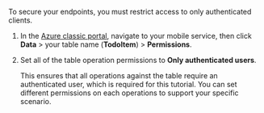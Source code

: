 
To secure your endpoints, you must restrict access to only authenticated clients. 

1. In the [Azure classic portal](https://manage.windowsazure.com/), navigate to your mobile service, then click  **Data** > your table name (**TodoItem**) > **Permissions**. 
2. Set all of the table operation permissions to **Only authenticated users**. 
   
     This ensures that all operations against the table require an authenticated user, which is required for this tutorial. You can set different permissions on each operations to support your specific scenario.  

